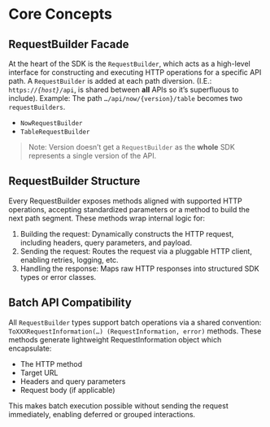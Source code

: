 # Core Concepts

## RequestBuilder Facade

At the heart of the SDK is the `RequestBuilder`, which acts as a high-level interface for constructing and executing HTTP operations for a specific API path. A `RequestBuilder` is added at each path diversion. (I.E.: <code>https://<var>{host}</var>/api</code>, is shared between **all** APIs so it’s superfluous to include).
Example:
The path `…/api/now/{version}/table`  becomes two `requestBuilders`.

- `NowRequestBuilder`
- `TableRequestBuilder`

> Note: Version doesn’t get a `RequestBuilder` as the **whole** SDK represents a single version of the API.

## RequestBuilder Structure

Every RequestBuilder exposes methods aligned with supported HTTP operations, accepting standardized parameters or a method to build the next path segment. 
These methods wrap internal logic for:

1. Building the request: Dynamically constructs the HTTP request, including headers, query parameters, and payload.
2. Sending the request: Routes the request via a pluggable HTTP client, enabling retries, logging, etc.
3. Handling the response: Maps raw HTTP responses into structured SDK types or error classes.

## Batch API Compatibility

All `RequestBuilder` types support batch operations via a shared convention:
`ToXXXRequestInformation(…) (RequestInformation, error)` methods.
These methods generate lightweight RequestInformation object which encapsulate:

* The HTTP method
* Target URL
* Headers and query parameters
* Request body (if applicable)

This makes batch execution possible without sending the request immediately, enabling deferred or grouped interactions.
